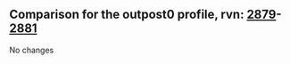 ## Comparison for the outpost0 profile, rvn: [2879](https://github.com/PRO100KatYT/FortniteProfileRevisions/tree/main/profiles/outpost0/2879%20outpost0.json)-[2881](https://github.com/PRO100KatYT/FortniteProfileRevisions/tree/main/profiles/outpost0/2881%20outpost0.json)

No changes
